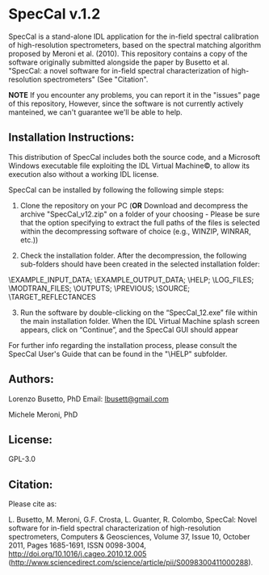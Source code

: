 SpecCal v.1.2
=============

SpecCal is a stand-alone IDL application for the in-field spectral calibration of high-resolution spectrometers, based on the spectral matching algorithm proposed by Meroni et al. (2010). This repository contains a copy of the software originally submitted alongside the paper by Busetto et al. "SpecCal: a novel software for in-field spectral characterization of high-resolution spectrometers" (See "Citation". 

**NOTE**  If you encounter any problems, you can report it in the "issues" page of this repository,
However, since the software is not currently actively manteined, we can't guarantee we'll be able to help.

Installation Instructions: 
--------------------------

This distribution of SpecCal includes both the source code, and a Microsoft Windows executable file exploiting the IDL Virtual Machine©, to allow its execution also without a working IDL license.

SpecCal can be installed by following the following simple steps: 

1) Clone the repository on your PC (**OR** Download and decompress the archive "SpecCal_v12.zip" on a folder of your choosing - Please be sure that the option specifying to extract the full paths of the files is selected within the decompressing software of choice (e.g., WINZIP, WINRAR, etc.))

2) Check the installation folder. After the decompression, the following sub-folders should have been created in the selected installation folder:

\EXAMPLE_INPUT_DATA; \EXAMPLE_OUTPUT_DATA; \HELP; \LOG_FILES; \MODTRAN_FILES; \OUTPUTS; \PREVIOUS; \SOURCE; \TARGET_REFLECTANCES

3) Run the software by double-clicking on the “SpecCal_12.exe” file within the main installation folder. When the IDL Virtual Machine splash screen appears, click on “Continue”, and the SpecCal GUI should appear


For further info regarding the installation process, please consult the SpecCal User's Guide that can be found in the "\HELP" subfolder.

Authors:
--------
Lorenzo Busetto, PhD
Email: lbusett@gmail.com

Michele Meroni, PhD

License:
--------
GPL-3.0

Citation:
---------

Please cite as: 

L. Busetto, M. Meroni, G.F. Crosta, L. Guanter, R. Colombo, SpecCal: Novel software for in-field spectral characterization of high-resolution spectrometers, Computers & Geosciences, Volume 37, Issue 10, October 2011, Pages 1685-1691, ISSN 0098-3004, http://doi.org/10.1016/j.cageo.2010.12.005 (http://www.sciencedirect.com/science/article/pii/S0098300411000288).
